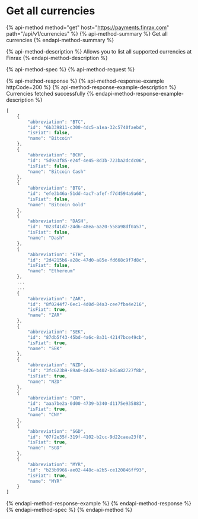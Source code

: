 # Get all currencies

{% api-method method="get" host="https://payments.finrax.com" path="/api/v1/currencies" %}
{% api-method-summary %}
Get all currencies
{% endapi-method-summary %}

{% api-method-description %}
Allows you to list all supported currencies at Finrax
{% endapi-method-description %}

{% api-method-spec %}
{% api-method-request %}

{% api-method-response %}
{% api-method-response-example httpCode=200 %}
{% api-method-response-example-description %}
Currencies fetched successfully
{% endapi-method-response-example-description %}

```javascript
[
    {
        "abbreviation": "BTC",
        "id": "6b339811-c300-4dc5-a1ea-32c5740faebd",
        "isFiat": false,
        "name": "Bitcoin"
    },
    {
        "abbreviation": "BCH",
        "id": "5d9a3f85-e24f-4e45-8d3b-723ba2dcdc06",
        "isFiat": false,
        "name": "Bitcoin Cash"
    },
    {
        "abbreviation": "BTG",
        "id": "efe3b46a-51dd-4ac7-afef-f7d4594a9a68",
        "isFiat": false,
        "name": "Bitcoin Gold"
    },
    {
        "abbreviation": "DASH",
        "id": "023f41d7-24d6-48ea-aa20-558a98df0a57",
        "isFiat": false,
        "name": "Dash"
    },
    {
        "abbreviation": "ETH",
        "id": "2d4215b6-a28c-47d0-a85e-fd668c9f7d8c",
        "isFiat": false,
        "name": "Ethereum"
    },
    ...
    ...
    {
        "abbreviation": "ZAR",
        "id": "8f0244f7-6ec1-4d0d-84a3-cee7fba4e216",
        "isFiat": true,
        "name": "ZAR"
    },
    {
        "abbreviation": "SEK",
        "id": "87db5f43-45bd-4a6c-8a31-42147bce49cb",
        "isFiat": true,
        "name": "SEK"
    },
    {
        "abbreviation": "NZD",
        "id": "3fc623b9-89a0-4426-b402-b85a82727f8b",
        "isFiat": true,
        "name": "NZD"
    },
    {
        "abbreviation": "CNY",
        "id": "aaa7be2a-0d00-4739-b340-d1175e935883",
        "isFiat": true,
        "name": "CNY"
    },
    {
        "abbreviation": "SGD",
        "id": "07f2e35f-319f-4102-b2cc-9d22caea23f8",
        "isFiat": true,
        "name": "SGD"
    },
    {
        "abbreviation": "MYR",
        "id": "b23b9966-ae02-448c-a2b5-ce120846ff93",
        "isFiat": true,
        "name": "MYR"
    }
]
```
{% endapi-method-response-example %}
{% endapi-method-response %}
{% endapi-method-spec %}
{% endapi-method %}





